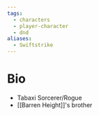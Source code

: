 ```yaml
---
tags:
  - characters
  - player-character
  - dnd
aliases:
  - Swiftstrike
---
```

# Bio
- Tabaxi Sorcerer/Rogue
- [[Barren Height]]'s brother